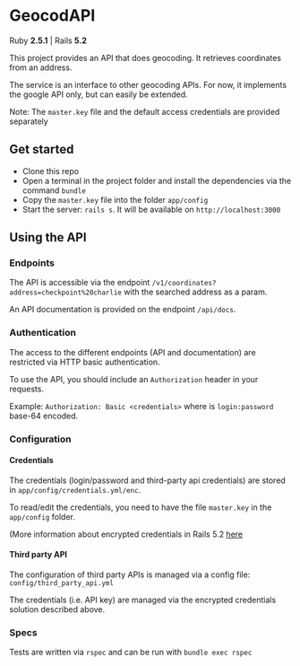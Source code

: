 # GeocodAPI

Ruby **2.5.1** | Rails **5.2**

This project provides an API that does geocoding. It retrieves coordinates from an address.

The service is an interface to other geocoding APIs. For now, it implements the google API only, but can easily be extended.

Note: The `master.key` file and the default access credentials are provided separately


## Get started
* Clone this repo
* Open a terminal in the project folder and install the dependencies via the command `bundle`
* Copy the `master.key` file into the folder `app/config`
* Start the server: `rails s`. It will be available on `http://localhost:3000`

## Using the API

### Endpoints
The API is accessible via the endpoint `/v1/coordinates?address=checkpoint%20charlie` with the searched address as a param.

An API documentation is provided on the endpoint `/api/docs`.

### Authentication
The access to the different endpoints (API and documentation) are restricted via HTTP basic authentication.

To use the API, you should include an `Authorization` header in your requests.

Example: `Authorization: Basic <credentials>` where <credentials> is `login:password` base-64 encoded.

### Configuration
#### Credentials
The credentials (login/password and third-party api credentials) are stored in `app/config/credentials.yml/enc`. 

To read/edit the credentials, you need to have the file `master.key` in the `app/config` folder.

(More information about encrypted credentials in Rails 5.2 [here](https://www.engineyard.com/blog/rails-encrypted-credentials-on-rails-5.2)

#### Third party API
The configuration of third party APIs is managed via a config file: `config/third_party_api.yml`

The credentials (i.e. API key) are managed via the encrypted credentials solution described above.

### Specs
Tests are written via `rspec` and can be run with `bundle exec rspec`